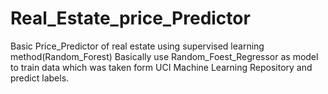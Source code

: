 # Real_Estate_price_Predictor
Basic Price_Predictor of real estate using supervised learning method(Random_Forest)
Basically use Random_Foest_Regressor as model to train data which was taken form UCI Machine Learning Repository and predict labels.
